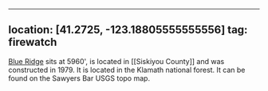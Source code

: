 
---
location: [41.2725, -123.18805555555556]
tag: firewatch
---

[Blue Ridge](http://www.peakbagging.com/CALookoutPhotos/BluRidge.html) sits at 5960', is located in [[Siskiyou County]] and was constructed in 1979. It is located in the Klamath national forest. It can be found on the Sawyers Bar USGS topo map.
